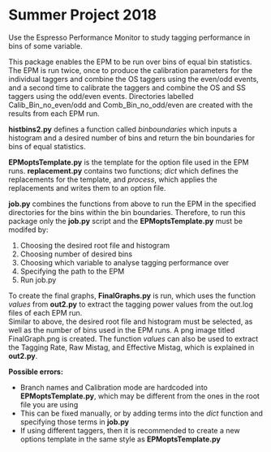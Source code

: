 # Summer Project 2018

Use the Espresso Performance Monitor to study tagging performance in bins 
of some variable.

This package enables the EPM to be run over bins of equal bin statistics.
The EPM is run twice, once to produce the calibration parameters for the 
individual taggers and combine the OS taggers using the even/odd events,
and a second time to calibrate the taggers and combine the OS and SS taggers
using the odd/even events. Directories labelled Calib_Bin_no_even/odd
and Comb_Bin_no_odd/even are created with the results from each EPM run.

**histbins2.py** defines a function called *binboundaries* which inputs a histogram
and a desired number of bins and return the bin boundaries for bins of equal
statistics.

**EPMoptsTemplate.py** is the template for the option file used in the EPM runs.
**replacement.py** contains two functions; *dict* which defines the replacements 
for the template, and *process*, which applies the replacements and writes them
to an option file.

**job.py** combines the functions from above to run the EPM in the specified 
directories for the bins within the bin boundaries. Therefore, to run this
package only the **job.py** script and the **EPMoptsTemplate.py** must be modifed by:

1. Choosing the desired root file and histogram 
2. Choosing number of desired bins
3. Choosing which variable to analyse tagging performance over
4. Specifying the path to the EPM
5. Run job.py

To create the final graphs, **FinalGraphs.py** is run, which uses the function *values* from 
**out2.py** to extract the tagging power values from the out.log files of each EPM run.  
Similar to above, the desired root file and histogram must be selected, as well as the number 
of bins used in the EPM runs. A png image titled FinalGraph.png is created. The function *values*
can also be used to extract the Tagging Rate, Raw Mistag, and Effective Mistag, which is explained
in **out2.py**. 

**Possible errors:**
* Branch names and Calibration mode are hardcoded into **EPMoptsTemplate.py**, which may be 
different from the ones in the root file you are using
* This can be fixed manually, or by adding terms into the *dict*  function and specifying those
terms in **job.py**
* If using different taggers, then it is recommended to create a new options template in the same
style as **EPMoptsTemplate.py**
